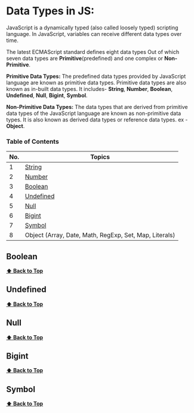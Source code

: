 <h1>Data Types in JS:</h1>

JavaScript is a dynamically typed (also called loosely typed) scripting language. In JavaScript, variables can receive different data types over time.

The latest ECMAScript standard defines eight data types Out of which seven data types are **Primitive**(predefined) and one complex or **Non-Primitive**.

**Primitive Data Types:** The predefined data types provided by JavaScript language are known as primitive data types. Primitive data types are also known as in-built data types. It includes- **String**, **Number**, **Boolean**, **Undefined**, **Null**, **Bigint**, **Symbol**.

**Non-Primitive Data Types:** The data types that are derived from primitive data types of the JavaScript language are known as non-primitive data types. It is also known as derived data types or reference data types. ex - **Object**.

### Table of Contents

| No. | Topics                                                                                                             |
| --- | ------------------------------------------------------------------------------------------------------------------ |
| 1   | <a href="https://github.com/sanjay9616/JavaScript/blob/master/JavaScript-Tutorial/Data-Types/String.md">String</a> |
| 2   | <a href="https://github.com/sanjay9616/JavaScript/blob/master/JavaScript-Tutorial/Data-Types/Number.md">Number</a> |
| 3   | [Boolean](#Boolean)                                                                                                |
| 4   | [Undefined](#Undefined)                                                                                            |
| 5   | [Null](#Null)                                                                                                      |
| 6   | [Bigint](#Bigint)                                                                                                  |
| 7   | [Symbol](#Symbol)                                                                                                  |
| 8   | Object (Array, Date, Math, RegExp, Set, Map, Literals)                                                             |

### <h2>Boolean</h2>


**[⬆ Back to Top](#table-of-contents)**

### <h2>Undefined</h2>


**[⬆ Back to Top](#table-of-contents)**

### <h2>Null</h2>


**[⬆ Back to Top](#table-of-contents)**

### <h2>Bigint</h2>


**[⬆ Back to Top](#table-of-contents)**

### <h2>Symbol</h2>


**[⬆ Back to Top](#table-of-contents)**